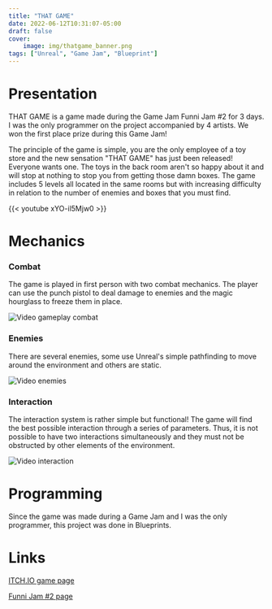 ```yaml
---
title: "THAT GAME"
date: 2022-06-12T10:31:07-05:00
draft: false
cover:
    image: img/thatgame_banner.png
tags: ["Unreal", "Game Jam", "Blueprint"]
---
```


# Presentation

THAT GAME is a game made during the Game Jam Funni Jam #2 for 3 days. I was the only programmer on the project accompanied by 4 artists. We won the first place prize during this Game Jam!

The principle of the game is simple, you are the only employee of a toy store and the new sensation "THAT GAME" has just been released! Everyone wants one. The toys in the back room aren't so happy about it and will stop at nothing to stop you from getting those damn boxes. The game includes 5 levels all located in the same rooms but with increasing difficulty in relation to the number of enemies and boxes that you must find.

{{< youtube xYO-il5Mjw0 >}}

# Mechanics

### Combat
The game is played in first person with two combat mechanics. The player can use the punch pistol to deal damage to enemies and the magic hourglass to freeze them in place.

![Video gameplay combat](/img/thatgame_video.webp)

### Enemies
There are several enemies, some use Unreal's simple pathfinding to move around the environment and others are static.

![Video enemies](/img/thatgame_ennemies.webp)

### Interaction
The interaction system is rather simple but functional! The game will find the best possible interaction through a series of parameters. Thus, it is not possible to have two interactions simultaneously and they must not be obstructed by other elements of the environment.

![Video interaction](/img/thatgame_interaction.webp)

# Programming
Since the game was made during a Game Jam and I was the only programmer, this project was done in Blueprints.

# Links

[ITCH.IO game page](https://lespaullord.itch.io/that-game)

[Funni Jam #2 page](https://itch.io/jam/funni-jam-2/results)